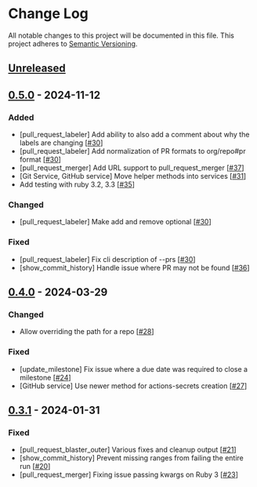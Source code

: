 # Change Log
All notable changes to this project will be documented in this file.
This project adheres to [Semantic Versioning](http://semver.org/).

## [Unreleased]

## [0.5.0] - 2024-11-12
### Added
- [pull_request_labeler] Add ability to also add a comment about why the labels are changing [[#30](https://github.com/ManageIQ/multi_repo/pull/30)]
- [pull_request_labeler] Add normalization of PR formats to org/repo#pr format [[#30](https://github.com/ManageIQ/multi_repo/pull/30)]
- [pull_request_merger] Add URL support to pull_request_merger [[#37](https://github.com/ManageIQ/multi_repo/pull/37)]
- [Git Service, GitHub service] Move helper methods into services [[#31](https://github.com/ManageIQ/multi_repo/pull/31)]
- Add testing with ruby 3.2, 3.3 [[#35](https://github.com/ManageIQ/multi_repo/pull/35)]

### Changed
- [pull_request_labeler] Make add and remove optional [[#30](https://github.com/ManageIQ/multi_repo/pull/30)]

### Fixed
- [pull_request_labeler] Fix cli description of --prs [[#30](https://github.com/ManageIQ/multi_repo/pull/30)]
- [show_commit_history] Handle issue where PR may not be found [[#36](https://github.com/ManageIQ/multi_repo/pull/30)]

## [0.4.0] - 2024-03-29
### Changed
- Allow overriding the path for a repo [[#28](https://github.com/ManageIQ/multi_repo/pull/28)]

### Fixed
- [update_milestone] Fix issue where a due date was required to close a milestone [[#24](https://github.com/ManageIQ/multi_repo/pull/24)]
- [GitHub service] Use newer method for actions-secrets creation [[#27](https://github.com/ManageIQ/multi_repo/pull/27)]

## [0.3.1] - 2024-01-31
### Fixed
- [pull_request_blaster_outer] Various fixes and cleanup output [[#21](https://github.com/ManageIQ/multi_repo/pull/21)]
- [show_commit_history] Prevent missing ranges from failing the entire run [[#20](https://github.com/ManageIQ/multi_repo/pull/20)]
- [pull_request_merger] Fixing issue passing kwargs on Ruby 3 [[#23](https://github.com/ManageIQ/multi_repo/pull/23)]

[Unreleased]: https://github.com/ManageIQ/more_core_extensions/compare/v0.5.0...HEAD
[0.5.0]: https://github.com/ManageIQ/more_core_extensions/compare/v0.4.0...v0.5.0
[0.4.0]: https://github.com/ManageIQ/more_core_extensions/compare/v0.3.1...v0.4.0
[0.3.1]: https://github.com/ManageIQ/more_core_extensions/compare/v0.3.0...v0.3.1
